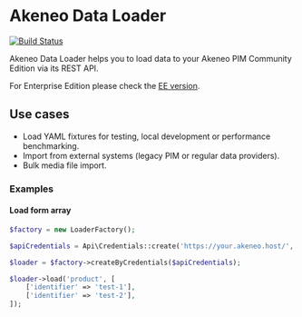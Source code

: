 # Akeneo Data Loader

[![Build Status](https://travis-ci.org/a-ast/akeneo-data-loader.svg?branch=master)](https://travis-ci.org/a-ast/akeneo-data-loader)

Akeneo Data Loader helps you to load data to your Akeneo PIM Community Edition via its REST API. 

For Enterprise Edition please check the [EE version](https://github.com/a-ast/akeneo-data-loader-ee).

## Use cases

* Load YAML fixtures for testing, local development or performance benchmarking.
* Import from external systems (legacy PIM or regular data providers). 
* Bulk media file import.

### Examples

#### Load form array

```php
$factory = new LoaderFactory();

$apiCredentials = Api\Credentials::create('https://your.akeneo.host/', 'clientId', 'secret', 'username', 'password');

$loader = $factory->createByCredentials($apiCredentials);

$loader->load('product', [
    ['identifier' => 'test-1'],
    ['identifier' => 'test-2'],
]);
```

